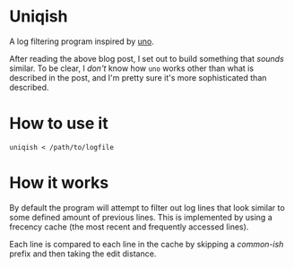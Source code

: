 # Uniqish

A log filtering program inspired by [uno](https://unomaly.com/blog/its-in-the-anomalies/).

After reading the above blog post, I set out to build something that _sounds_
similar.  To be clear, I *don't* know how `uno` works other than what is
described in the post, and I'm pretty sure it's more sophisticated than
described.

# How to use it

```
uniqish < /path/to/logfile
```

# How it works

By default the program will attempt to filter out log lines that look similar
to some defined amount of previous lines.  This is implemented by using a
frecency cache (the most recent and frequently accessed lines).

Each line is compared to each line in the cache by skipping a _common-ish_
prefix and then taking the edit distance.
